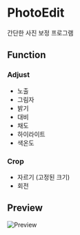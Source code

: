 # PhotoEdit

간단한 사진 보정 프로그램

## Function
### Adjust
- 노출
- 그림자
- 밝기
- 대비
- 채도
- 하이라이트
- 색온도

### Crop
- 자르기 (고정된 크기)
- 회전

## Preview
![Preview](https://github.com/user-attachments/assets/27b2df27-0cd6-494a-a7f7-75f1fc918dab)
